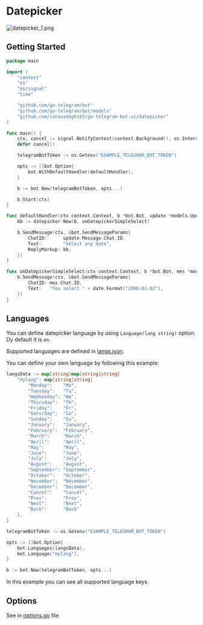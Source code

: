 # Datepicker

![datepicker_1.png](datepicker.png)

## Getting Started

```go
package main

import (
	"context"
	"os"
	"os/signal"
	"time"

	"github.com/go-telegram/bot"
	"github.com/go-telegram/bot/models"
	"github.com/sinasadeghi83/go-telegram-bot-ui/datepicker"
)

func main() {
	ctx, cancel := signal.NotifyContext(context.Background(), os.Interrupt)
	defer cancel()

	telegramBotToken := os.Getenv("EXAMPLE_TELEGRAM_BOT_TOKEN")

	opts := []bot.Option{
		bot.WithDefaultHandler(defaultHandler),
	}

	b := bot.New(telegramBotToken, opts...)

	b.Start(ctx)
}

func defaultHandler(ctx context.Context, b *bot.Bot, update *models.Update) {
	kb := datepicker.New(b, onDatepickerSimpleSelect)

	b.SendMessage(ctx, &bot.SendMessageParams{
		ChatID:      update.Message.Chat.ID,
		Text:        "Select any date",
		ReplyMarkup: kb,
	})
}

func onDatepickerSimpleSelect(ctx context.Context, b *bot.Bot, mes *models.Message, date time.Time) {
	b.SendMessage(ctx, &bot.SendMessageParams{
		ChatID: mes.Chat.ID,
		Text:   "You select " + date.Format("2006-01-02"),
	})
}
```

## Languages

You can define datepicker language by using `Language(lang string)` option. Dy default it is `en`.

Supported languages are defined in [langs.json](langs.json).

You can define your own language by following this example:

```go
langsData := map[string]map[string]string{
    "mylang": map[string]string{
        "Monday":    "Mo",
        "Tuesday":   "Tu",
        "Wednesday": "We",
        "Thursday":  "Th",
        "Friday":    "Fr",
        "Saturday":  "Sa",
        "Sunday":    "Su",
        "January":   "January",
        "February":  "February",
        "March":     "March",
        "April":     "April",
        "May":       "May",
        "June":      "June",
        "July":      "July",
        "August":    "August",
        "September": "September",
        "October":   "October",
        "November":  "November",
        "December":  "December",
        "Cancel":    "Cancel",
        "Prev":      "Prev",
        "Next":      "Next",
        "Back":      "Back"
    },
}

telegramBotToken := os.Getenv("EXAMPLE_TELEGRAM_BOT_TOKEN")

opts := []bot.Option{
    bot.Languages(langsData),
    bot.Language("mylang"),
}

b := bot.New(telegramBotToken, opts...)
```

In this example you can see all supported language keys

## Options

See in [options.go](options.go) file 
